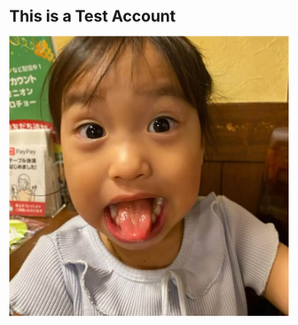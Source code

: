 # This is a Test Account

![Ritsuki Melet](https://github.com/fadhilkholaf-test/fadhilkholaf-test/blob/main/ritskukii%20squared%20(1).jpeg?raw=true)
